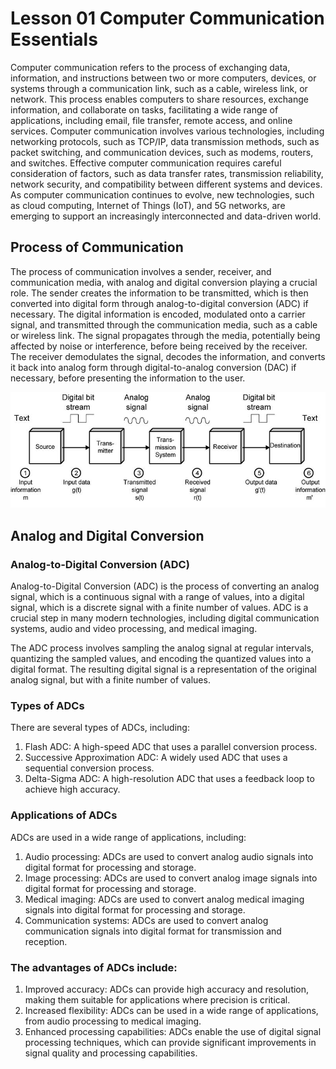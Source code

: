 # Lesson 01 Computer Communication Essentials
Computer communication refers to the process of exchanging data, information, and instructions between two or more computers, devices, or systems through a communication link, such as a cable, wireless link, or network. This process enables computers to share resources, exchange information, and collaborate on tasks, facilitating a wide range of applications, including email, file transfer, remote access, and online services. Computer communication involves various technologies, including networking protocols, such as TCP/IP, data transmission methods, such as packet switching, and communication devices, such as modems, routers, and switches. Effective computer communication requires careful consideration of factors, such as data transfer rates, transmission reliability, network security, and compatibility between different systems and devices. As computer communication continues to evolve, new technologies, such as cloud computing, Internet of Things (IoT), and 5G networks, are emerging to support an increasingly interconnected and data-driven world.

## Process of Communication
The process of communication involves a sender, receiver, and communication media, with analog and digital conversion playing a crucial role. The sender creates the information to be transmitted, which is then converted into digital form through analog-to-digital conversion (ADC) if necessary. The digital information is encoded, modulated onto a carrier signal, and transmitted through the communication media, such as a cable or wireless link. The signal propagates through the media, potentially being affected by noise or interference, before being received by the receiver. The receiver demodulates the signal, decodes the information, and converts it back into analog form through digital-to-analog conversion (DAC) if necessary, before presenting the information to the user.

<img src="datacom.jpg" alt="Data Communication process"  >

## Analog and Digital Conversion

### Analog-to-Digital Conversion (ADC)
Analog-to-Digital Conversion (ADC) is the process of converting an analog signal, which is a continuous signal with a range of values, into a digital signal, which is a discrete signal with a finite number of values. ADC is a crucial step in many modern technologies, including digital communication systems, audio and video processing, and medical imaging.

The ADC process involves sampling the analog signal at regular intervals, quantizing the sampled values, and encoding the quantized values into a digital format. The resulting digital signal is a representation of the original analog signal, but with a finite number of values.

### Types of ADCs
There are several types of ADCs, including:
1. Flash ADC: A high-speed ADC that uses a parallel conversion process.
2. Successive Approximation ADC: A widely used ADC that uses a sequential conversion process.
3. Delta-Sigma ADC: A high-resolution ADC that uses a feedback loop to achieve high accuracy.

### Applications of ADCs
ADCs are used in a wide range of applications, including:
1. Audio processing: ADCs are used to convert analog audio signals into digital format for processing and storage.
2. Image processing: ADCs are used to convert analog image signals into digital format for processing and storage.
3. Medical imaging: ADCs are used to convert analog medical imaging signals into digital format for processing and storage.
4. Communication systems: ADCs are used to convert analog communication signals into digital format for transmission and reception.

### The advantages of ADCs include:
1. Improved accuracy: ADCs can provide high accuracy and resolution, making them suitable for applications where precision is critical.
2. Increased flexibility: ADCs can be used in a wide range of applications, from audio processing to medical imaging.
3. Enhanced processing capabilities: ADCs enable the use of digital signal processing techniques, which can provide significant improvements in signal quality and processing capabilities.



